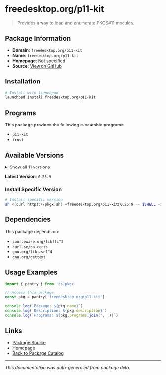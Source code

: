 # freedesktop.org/p11-kit

> Provides a way to load and enumerate PKCS#11 modules.

## Package Information

- **Domain**: `freedesktop.org/p11-kit`
- **Name**: `freedesktop.org/p11-kit`
- **Homepage**: Not specified
- **Source**: [View on GitHub](https://github.com/pkgxdev/pantry/tree/main/projects/freedesktop.org/p11-kit/package.yml)

## Installation

```bash
# Install with launchpad
launchpad install freedesktop.org/p11-kit
```

## Programs

This package provides the following executable programs:

- `p11-kit`
- `trust`

## Available Versions

<details>
<summary>Show all 11 versions</summary>

- `0.25.9`, `0.25.8`, `0.25.7`, `0.25.6`, `0.25.5`
- `0.25.4`, `0.25.3`, `0.25.2`, `0.25.1`, `0.25.0`
- `0.24.1`

</details>

**Latest Version**: `0.25.9`

### Install Specific Version

```bash
# Install specific version
sh <(curl https://pkgx.sh) +freedesktop.org/p11-kit@0.25.9 -- $SHELL -i
```

## Dependencies

This package depends on:

- `sourceware.org/libffi^3`
- `curl.se/ca-certs`
- `gnu.org/libtasn1^4`
- `gnu.org/gettext`

## Usage Examples

```typescript
import { pantry } from 'ts-pkgx'

// Access this package
const pkg = pantry['freedesktop.org/p11-kit']

console.log(`Package: ${pkg.name}`)
console.log(`Description: ${pkg.description}`)
console.log(`Programs: ${pkg.programs.join(', ')}`)
```

## Links

- [Package Source](https://github.com/pkgxdev/pantry/tree/main/projects/freedesktop.org/p11-kit/package.yml)
- [Homepage](#)
- [Back to Package Catalog](../../../package-catalog.md)

---

*This documentation was auto-generated from package data.*
